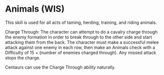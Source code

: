 # Animals (WIS)

This skill is used for all acts of taming, herding, training, and riding animals.

Charge Through: The character can attempt to do a cavalry charge through the enemy formation in order to break through to the other side and start attacking them from the back. The character must make a successful melee attack against one enemy in each row, then make an Animals check with a Difficulty of 15 + (number of enemies charged through). Any missed attack stops the charge.

Centaurs can use the Charge Through ability naturally.